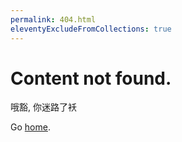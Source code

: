 ```yaml
---
permalink: 404.html
eleventyExcludeFromCollections: true
---
```

# Content not found.

哦豁, 你迷路了袄

Go <a href="index.njk">home</a>.
